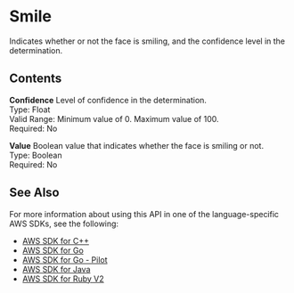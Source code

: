 # Smile<a name="API_Smile"></a>

Indicates whether or not the face is smiling, and the confidence level in the determination\.

## Contents<a name="API_Smile_Contents"></a>

 **Confidence**   <a name="rekognition-Type-Smile-Confidence"></a>
Level of confidence in the determination\.  
Type: Float  
Valid Range: Minimum value of 0\. Maximum value of 100\.  
Required: No

 **Value**   <a name="rekognition-Type-Smile-Value"></a>
Boolean value that indicates whether the face is smiling or not\.  
Type: Boolean  
Required: No

## See Also<a name="API_Smile_SeeAlso"></a>

For more information about using this API in one of the language\-specific AWS SDKs, see the following:
+  [AWS SDK for C\+\+](https://docs.aws.amazon.com/goto/SdkForCpp/rekognition-2016-06-27/Smile) 
+  [AWS SDK for Go](https://docs.aws.amazon.com/goto/SdkForGoV1/rekognition-2016-06-27/Smile) 
+  [AWS SDK for Go \- Pilot](https://docs.aws.amazon.com/goto/SdkForGoPilot/rekognition-2016-06-27/Smile) 
+  [AWS SDK for Java](https://docs.aws.amazon.com/goto/SdkForJava/rekognition-2016-06-27/Smile) 
+  [AWS SDK for Ruby V2](https://docs.aws.amazon.com/goto/SdkForRubyV2/rekognition-2016-06-27/Smile) 